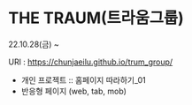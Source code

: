 # THE TRAUM(트라움그룹)
22.10.28(금) ~

URl : https://chunjaeilu.github.io/trum_group/

- 개인 프로젝트 :: 홈페이지 따라하기_01
- 반응형 페이지 (web, tab, mob)
